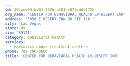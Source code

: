 ```yaml
---
id: 29cace99-be03-402b-af81-c072c4de172b
org_name: 'CENTER FOR BEHAVIORAL HEALTH LV-DESERT INN'
address: '3050 E DESERT INN RD STE 116 '
city: 'Las Vegas'
state: NV
zip: '89121'
category: behavioral-health
services:
  - narcotics-abuse-treatment-centers
phone: 702-796-0660
title: 'CENTER FOR BEHAVIORAL HEALTH LV-DESERT INN'
---
```

